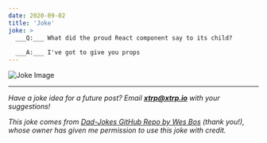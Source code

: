 ```yaml
---
date: 2020-09-02
title: 'Joke'
joke: >
  ___Q:___ What did the proud React component say to its child?
  
  ___A:___ I've got to give you props
---
```


![Joke Image](https://private.xtrp.io/projects/DailyDeveloperJokes/public_image_server/images/5e1258ef9deee.png)

---
*Have a joke idea for a future post? Email **[xtrp@xtrp.io](mailto:xtrp@xtrp.io)** with your suggestions!*

*This joke comes from [Dad-Jokes GitHub Repo by Wes Bos](https://github.com/wesbos/dad-jokes) (thank you!), whose owner has given me permission to use this joke with credit.*

<!-- 
Joke text:
**Q:** What did the proud React component say to its child?

**A:** I've got to give you props
 -->

